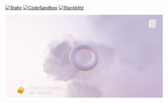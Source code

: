 [![Static](https://img.shields.io/badge/demo-%23646CFF.svg?logo=html5&logoColor=white)](https://pmndrs.github.io/examples/viewcube)
[![CodeSandbox](https://img.shields.io/badge/codesandbox-040404?logo=codesandbox&logoColor=DBDBDB)](https://codesandbox.io/s/github/pmndrs/examples/tree/main/demos/viewcube)
[![Stackblitz](https://img.shields.io/badge/stackblitz-fff?logo=Stackblitz&logoColor=1389FD)](https://stackblitz.com/github/pmndrs/examples/tree/main/demos/viewcube)

![](thumbnail.webp)
